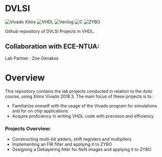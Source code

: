 # DVLSI 

![Vivado Xilinx](https://img.shields.io/badge/Vivado_Xilinx-%230076D6.svg?style=for-the-badge&logo=xilinx&logoColor=white)
![VHDL](https://img.shields.io/badge/VHDL-%230076E6.svg?style=for-the-badge&logo=vhdl&logoColor=white)
![Verilog](https://img.shields.io/badge/Verilog-%23000000.svg?style=for-the-badge&logo=verilog&logoColor=white)
![C](https://img.shields.io/badge/C-00599C?style=for-the-badge&logo=c&logoColor=white)
![ZYBO](https://img.shields.io/badge/ZYBO-%23000000.svg?style=for-the-badge&logo=zybo&logoColor=white)

Github repository of DVLSI Projects in VHDL.

## Collaboration with ECE-NTUA:
Lab Partner : Zoe Genakos

# Overview
This repository contains the lab projects conducted in relation to the dvlsi course, using Xilinx Vivado 2018.3. 
The main focus of these projects is to :
- Familiarize oneself with the usage of the Vivado program for simulations and for on chip applications
- Acquire proficiency in writing VHDL code with precision and efficiency

### Projects Overview:
- Constructing multi-bit adders, shift registers and multipliers
- Implementing an FIR filter and applying it to ZYBO
- Designing a Debayering filter for NxN images and applying it to ZYBO